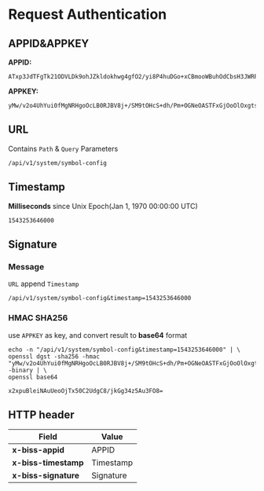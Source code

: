 # Request Authentication

## APPID&APPKEY

**APPID:** 

```
ATxp3JdTFgTk21ODVLDk9ohJZkldokhwg4gfO2/yi8P4huDGo+xCBmooWBuhOdCbsH3JWRPHk/VZzTF1R7Ir4TXDoWjuLSBPB1+7/PnBzqRioNfFkO9kiVjk6UPT9Tn6wQ==
```

**APPKEY:** 

```
yMw/v2o4UhYui0fMgNRHgoOcLB0RJBV8j+/SM9tOHcS+dh/Pm+OGNeOASTFxGjOoOlOxgtsIX3ALredZ+adL6YMKER7B3Qe6sQP8MBkpC+PGTxqHKT7YcEmeYS45tjSZ
```



## URL

Contains `Path` & `Query` Parameters

```http
/api/v1/system/symbol-config
```



## Timestamp

**Milliseconds** since Unix Epoch(Jan 1, 1970 00:00:00 UTC)

```shell
1543253646000
```



## Signature

### Message

`URL` append `Timestamp`

```shell
/api/v1/system/symbol-config&timestamp=1543253646000
```

### HMAC SHA256

use `APPKEY` as key, and convert result to **base64** format

```shell
echo -n "/api/v1/system/symbol-config&timestamp=1543253646000" | \
openssl dgst -sha256 -hmac "yMw/v2o4UhYui0fMgNRHgoOcLB0RJBV8j+/SM9tOHcS+dh/Pm+OGNeOASTFxGjOoOlOxgtsIX3ALredZ+adL6YMKER7B3Qe6sQP8MBkpC+PGTxqHKT7YcEmeYS45tjSZ" -binary | \
openssl base64

x2xpuBleiNAuUeoOjTx50C2UdgC8/jkGg34z5Au3FO8=
```



## HTTP header

| Field                | Value     |
| -------------------- | --------- |
| **x-biss-appid**     | APPID     |
| **x-biss-timestamp** | Timestamp |
| **x-biss-signature** | Signature |
